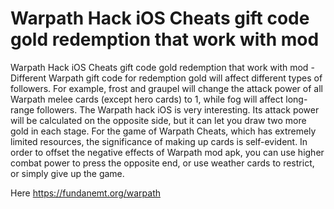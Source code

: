 # Warpath Hack iOS Cheats gift code gold redemption that work with mod

Warpath Hack iOS Cheats gift code gold redemption that work with mod - Different Warpath gift code for redemption gold will affect different types of followers. For example, frost and graupel will change the attack power of all Warpath melee cards (except hero cards) to 1, while fog will affect long-range followers. The Warpath hack iOS is very interesting. Its attack power will be calculated on the opposite side, but it can let you draw two more gold in each stage. For the game of Warpath Cheats, which has extremely limited resources, the significance of making up cards is self-evident. In order to offset the negative effects of Warpath mod apk, you can use higher combat power to press the opposite end, or use weather cards to restrict, or simply give up the game.

Here https://fundanemt.org/warpath
